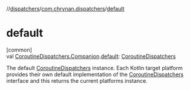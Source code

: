 //[dispatchers](../../index.md)/[com.chrynan.dispatchers](index.md)/[default](default.md)

# default

[common]\
val [CoroutineDispatchers.Companion](-coroutine-dispatchers/-companion/index.md).[default](default.md): [CoroutineDispatchers](-coroutine-dispatchers/index.md)

The default [CoroutineDispatchers](-coroutine-dispatchers/index.md) instance. Each Kotlin target platform provides their own default implementation of the [CoroutineDispatchers](-coroutine-dispatchers/index.md) interface and this returns the current platforms instance.
